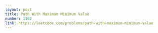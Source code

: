 ```yaml
---
layout: post
title: Path With Maximum Minimum Value
number: 1102
link: https://leetcode.com/problems/path-with-maximum-minimum-value
---
```

